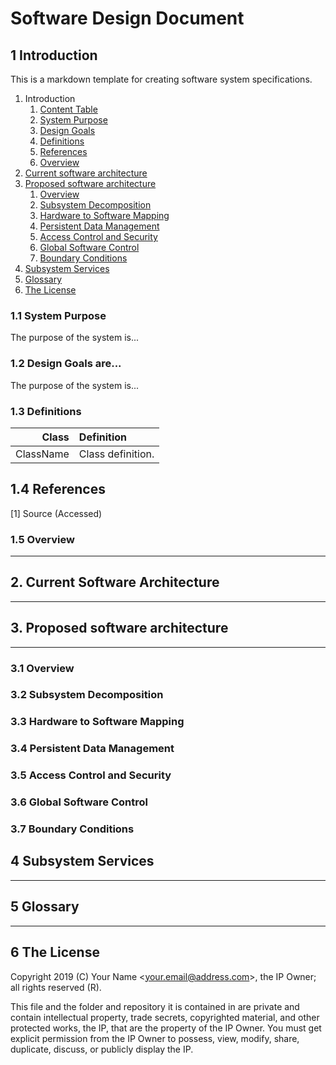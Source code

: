 # Software Design Document

## 1 Introduction

This is a markdown template for creating software system specifications.

1. Introduction
    1. [Content Table](#11-content-table)
    2. [System Purpose](#12-system-purpose)
    3. [Design Goals](#13-design-goals)
    4. [Definitions](#14-definitions)
    5. [References](#15-references)
    6. [Overview](#16-overview)
2. [Current software architecture](#2-current-software-architecture])
3. [Proposed software architecture](#3-proposed-software-architecture)
    1. [Overview](#31-overview)
    2. [Subsystem Decomposition](#32-subsystem-decomposition)
    3. [Hardware to Software Mapping](#33-hardware-to-software-mapping)
    4. [Persistent Data Management](#34-persistent-data-management)
    5. [Access Control and Security](#35-access-control-and-security)
    6. [Global Software Control](#36-global-software-control)
    7. [Boundary Conditions](#37-boundary-conditions)
4. [Subsystem Services](#4-subsystem-services)
5. [Glossary](#5-glossary)
6. [The License](#6-the-license)

### 1.1 System Purpose

The purpose of the system is...

### 1.2 Design Goals are...

The purpose of the system is...

### 1.3 Definitions

|           Class | Definition |
|----------------:|:-----------|
|       ClassName | Class definition. |

## 1.4 References

[1] Source (Accessed)

### 1.5 Overview

---

## 2. Current Software Architecture

---

## 3. Proposed software architecture

---

### 3.1 Overview

### 3.2 Subsystem Decomposition

### 3.3 Hardware to Software Mapping

### 3.4 Persistent Data Management

### 3.5 Access Control and Security

### 3.6 Global Software Control

### 3.7 Boundary Conditions

## 4 Subsystem Services

---

## 5 Glossary

---

## 6 The License

Copyright 2019 (C) Your Name <<your.email@address.com>>, the IP Owner; all rights reserved (R).

This file and the folder and repository it is contained in are private and contain intellectual property, trade secrets, copyrighted material, and other protected works, the IP, that are the property of the IP Owner. You must get explicit permission from the IP Owner to possess, view, modify, share, duplicate, discuss, or publicly display the IP.
